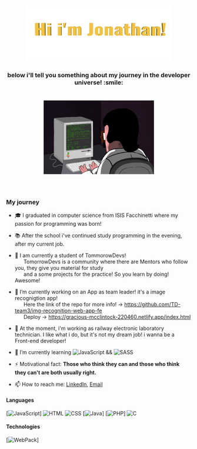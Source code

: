 <h1 align="center"><img src="https://github.com/JonathanMauroFerrara/JonathanMauroFerrara/blob/main/Assets/jonathan.gif" alt = "hi" width="400px" height="150px"></h1>
<h3 align="center">below i'll tell you something about my journey in the developer universe! :smile:</h3>
<h1 align="center"><img src="https://github.com/JonathanMauroFerrara/JonathanMauroFerrara/blob/main/Assets/Coders.gif" alt = "hi" width="300px" height="200px"></h1>
<br>

### My journey
- :mortar_board: I graduated in computer science from ISIS Facchinetti where my passion for programming was born!
- :books: After the school i've continued study programming in the evening, after my current job.

- :school: I am currently a student of TommorowDevs! <br>
&nbsp;&nbsp;&nbsp;&nbsp;&nbsp; TomorrowDevs is a community where there are Mentors who follow you, they give you material for study <br>
&nbsp;&nbsp;&nbsp;&nbsp;&nbsp; and a some projects for the practice! So you learn by doing! Awesome!

- 🔭 I’m currently working on an App as team leader! it's a image recognigtion app! <br  >
&nbsp;&nbsp;&nbsp;&nbsp;&nbsp; Here the link of the repo for more info! -> https://github.com/TD-team3/img-recognition-web-app-fe <br>
&nbsp;&nbsp;&nbsp;&nbsp;&nbsp; Deploy -> https://gracious-mcclintock-220460.netlify.app/index.html

- :tram:  At the moment, i'm working as railway electronic laboratory technician. I like what i do, but it's not my dream job! i wanna be a&nbsp;&nbsp;&nbsp;&nbsp;&nbsp; Front-end developer!


- 🌱 I’m currently learning  ![JavaScript](https://img.shields.io/badge/-JavaScript-fff?&logo=JavaScript&logoColor=ddc508)  &&  ![SASS](https://img.shields.io/badge/-SASS-fff?&logo=SASS&logoColor=blue)

- ⚡ Motivational fact: **Those who think they can and those who think they can't are both usually right.**

- 📫 How to reach me: [LinkedIn](https://www.linkedin.com/in/mauro-jonathan-ferrara-651740163/), <a href="jonathanmauro.ferrara@gmail.com">Email</a>


#### Languages

[![JavaScript](https://img.shields.io/badge/-JavaScript-fff?&logo=JavaScript&logoColor=ddc508)]
![HTML](https://img.shields.io/badge/-HTML-fff?&logo=HTML5)
![CSS](https://img.shields.io/badge/-CSS-fff?&logo=CSS3&logoColor=blue)
[![Java](https://img.shields.io/badge/-Java-fff?&logo=Java&logoColor=007396)]
[![PHP](https://img.shields.io/badge/-PHP-fff?&logo=PHP)]
![C](https://img.shields.io/badge/-C-fff?&logo=c%2b%2b&logoColor=00599C)

#### Technologies
[![WebPack](https://img.shields.io/badge/-Webpack-fff?&logo=Webpack&logoColor=blue)]
